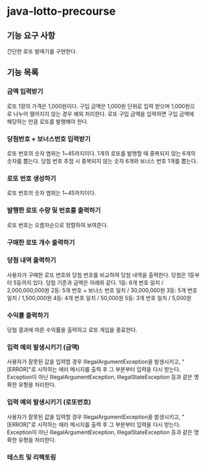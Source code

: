 # java-lotto-precourse


## 기능 요구 사항
간단한 로또 발매기를 구현한다.

## 기능 목록

### 금액 입력받기
로또 1장의 가격은 1,000원이다.
구입 금액은 1,000원 단위로 입력 받으며 1,000원으로 나누어 떨어지지 않는 경우 예외 처리한다.
로또 구입 금액을 입력하면 구입 금액에 해당하는 만큼 로또를 발행해야 한다.

### 당첨번호 + 보너스번호 입력받기
로또 번호의 숫자 범위는 1~45까지이다.
1개의 로또를 발행할 때 중복되지 않는 6개의 숫자를 뽑는다.
당첨 번호 추첨 시 중복되지 않는 숫자 6개와 보너스 번호 1개를 뽑는다.

### 로또 번호 생성하기
로또 번호의 숫자 범위는 1~45까지이다.

### 발행한 로또 수량 및 번호를 출력하기
로또 번호는 오름차순으로 정렬하여 보여준다.

### 구매한 로또 개수 출력하기

### 당첨 내역 출력하기
사용자가 구매한 로또 번호와 당첨 번호를 비교하여 당첨 내역을 출력한다.
당첨은 1등부터 5등까지 있다. 당첨 기준과 금액은 아래와 같다.
1등: 6개 번호 일치 / 2,000,000,000원
2등: 5개 번호 + 보너스 번호 일치 / 30,000,000원
3등: 5개 번호 일치 / 1,500,000원
4등: 4개 번호 일치 / 50,000원
5등: 3개 번호 일치 / 5,000원

### 수익률 출력하기
당첨 결과에 따른 수익률을 출력하고 로또 게임을 종료한다.

### 입력 예외 발생시키기 (금액)
사용자가 잘못된 값을 입력할 경우 IllegalArgumentException을 발생시키고, "[ERROR]"로 시작하는 에러 메시지를 출력 후 그 부분부터 입력을 다시 받는다.
Exception이 아닌 IllegalArgumentException, IllegalStateException 등과 같은 명확한 유형을 처리한다.

### 입력 예외 발생시키기 (로또번호)
사용자가 잘못된 값을 입력할 경우 IllegalArgumentException을 발생시키고, "[ERROR]"로 시작하는 에러 메시지를 출력 후 그 부분부터 입력을 다시 받는다.
Exception이 아닌 IllegalArgumentException, IllegalStateException 등과 같은 명확한 유형을 처리한다.

### 테스트 및 리팩토링